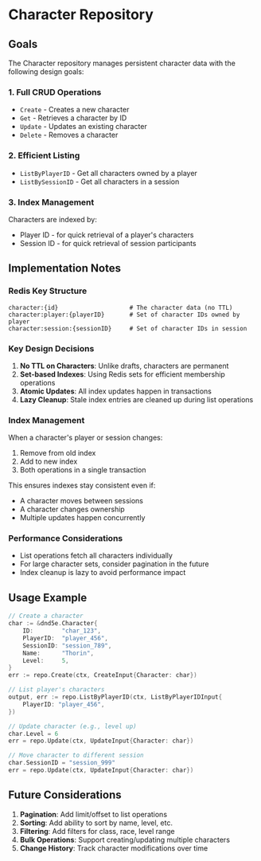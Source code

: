 # Character Repository

## Goals

The Character repository manages persistent character data with the following design goals:

### 1. Full CRUD Operations
- `Create` - Creates a new character
- `Get` - Retrieves a character by ID
- `Update` - Updates an existing character
- `Delete` - Removes a character

### 2. Efficient Listing
- `ListByPlayerID` - Get all characters owned by a player
- `ListBySessionID` - Get all characters in a session

### 3. Index Management
Characters are indexed by:
- Player ID - for quick retrieval of a player's characters
- Session ID - for quick retrieval of session participants

## Implementation Notes

### Redis Key Structure
```
character:{id}                    # The character data (no TTL)
character:player:{playerID}       # Set of character IDs owned by player
character:session:{sessionID}     # Set of character IDs in session
```

### Key Design Decisions

1. **No TTL on Characters**: Unlike drafts, characters are permanent
2. **Set-based Indexes**: Using Redis sets for efficient membership operations
3. **Atomic Updates**: All index updates happen in transactions
4. **Lazy Cleanup**: Stale index entries are cleaned up during list operations

### Index Management

When a character's player or session changes:
1. Remove from old index
2. Add to new index
3. Both operations in a single transaction

This ensures indexes stay consistent even if:
- A character moves between sessions
- A character changes ownership
- Multiple updates happen concurrently

### Performance Considerations

- List operations fetch all characters individually
- For large character sets, consider pagination in the future
- Index cleanup is lazy to avoid performance impact

## Usage Example

```go
// Create a character
char := &dnd5e.Character{
    ID:        "char_123",
    PlayerID:  "player_456",
    SessionID: "session_789",
    Name:      "Thorin",
    Level:     5,
}
err := repo.Create(ctx, CreateInput{Character: char})

// List player's characters
output, err := repo.ListByPlayerID(ctx, ListByPlayerIDInput{
    PlayerID: "player_456",
})

// Update character (e.g., level up)
char.Level = 6
err = repo.Update(ctx, UpdateInput{Character: char})

// Move character to different session
char.SessionID = "session_999"
err = repo.Update(ctx, UpdateInput{Character: char})
```

## Future Considerations

1. **Pagination**: Add limit/offset to list operations
2. **Sorting**: Add ability to sort by name, level, etc.
3. **Filtering**: Add filters for class, race, level range
4. **Bulk Operations**: Support creating/updating multiple characters
5. **Change History**: Track character modifications over time

